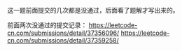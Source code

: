 这一题前面提交的几次都是没通过，后面看了题解才写出来的。

前面两次没通过的提交记录：
https://leetcode-cn.com/submissions/detail/37356096/
https://leetcode-cn.com/submissions/detail/37359258/
